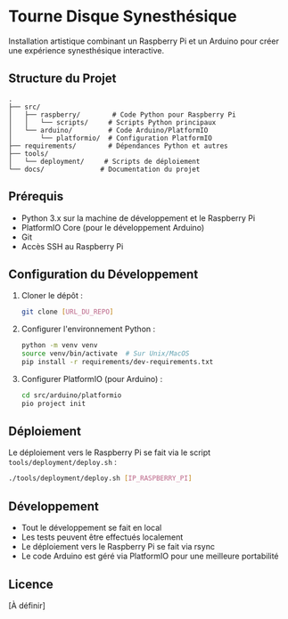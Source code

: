 # Tourne Disque Synesthésique

Installation artistique combinant un Raspberry Pi et un Arduino pour créer une expérience synesthésique interactive.

## Structure du Projet

```
.
├── src/
│   ├── raspberry/        # Code Python pour Raspberry Pi
│   │   └── scripts/     # Scripts Python principaux
│   └── arduino/         # Code Arduino/PlatformIO
│       └── platformio/  # Configuration PlatformIO
├── requirements/        # Dépendances Python et autres
├── tools/
│   └── deployment/     # Scripts de déploiement
└── docs/              # Documentation du projet
```

## Prérequis

- Python 3.x sur la machine de développement et le Raspberry Pi
- PlatformIO Core (pour le développement Arduino)
- Git
- Accès SSH au Raspberry Pi

## Configuration du Développement

1. Cloner le dépôt :
   ```bash
   git clone [URL_DU_REPO]
   ```

2. Configurer l'environnement Python :
   ```bash
   python -m venv venv
   source venv/bin/activate  # Sur Unix/MacOS
   pip install -r requirements/dev-requirements.txt
   ```

3. Configurer PlatformIO (pour Arduino) :
   ```bash
   cd src/arduino/platformio
   pio project init
   ```

## Déploiement

Le déploiement vers le Raspberry Pi se fait via le script `tools/deployment/deploy.sh` :

```bash
./tools/deployment/deploy.sh [IP_RASPBERRY_PI]
```

## Développement

- Tout le développement se fait en local
- Les tests peuvent être effectués localement
- Le déploiement vers le Raspberry Pi se fait via rsync
- Le code Arduino est géré via PlatformIO pour une meilleure portabilité

## Licence

[À définir]